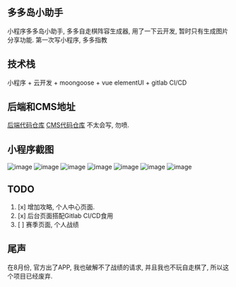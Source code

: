 ## 多多岛小助手
小程序多多岛小助手, 多多自走棋阵容生成器, 用了一下云开发, 暂时只有生成图片分享功能. 第一次写小程序, 多多指教

## 技术栈
小程序 + 云开发 + moongoose + vue elementUI + gitlab CI/CD

## 后端和CMS地址
[后端代码仓库](https://gitlab.com/TheLostXianXian/duoduo-server-node)
[CMS代码仓库](https://gitlab.com/TheLostXianXian/duoduo-server-admin)
不太会写, 勿喷.

## 小程序截图
![image](https://raw.githubusercontent.com/TheLostXianXian/duoduo-assistant/master/images/001.jpeg)
![image](https://raw.githubusercontent.com/TheLostXianXian/duoduo-assistant/master/images/002.jpeg)
![image](https://raw.githubusercontent.com/TheLostXianXian/duoduo-assistant/master/images/003.jpeg)
![image](https://raw.githubusercontent.com/TheLostXianXian/duoduo-assistant/master/images/004.jpeg)
![image](https://raw.githubusercontent.com/TheLostXianXian/duoduo-assistant/master/images/005.jpeg)
![image](https://raw.githubusercontent.com/TheLostXianXian/duoduo-assistant/master/images/006.jpeg)
![image](https://raw.githubusercontent.com/TheLostXianXian/duoduo-assistant/master/images/007.jpeg)

## TODO
1. [x] 增加攻略, 个人中心页面.
2. [x] 后台页面搭配Gitlab CI/CD食用
3. [ ] 赛季页面, 个人战绩

## 尾声
在8月份, 官方出了APP, 我也破解不了战绩的请求, 并且我也不玩自走棋了, 所以这个项目已经废弃.